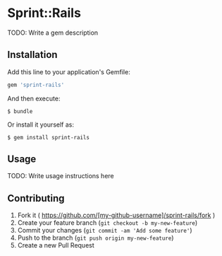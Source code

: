 # Sprint::Rails

TODO: Write a gem description

## Installation

Add this line to your application's Gemfile:

```ruby
gem 'sprint-rails'
```

And then execute:

    $ bundle

Or install it yourself as:

    $ gem install sprint-rails

## Usage

TODO: Write usage instructions here

## Contributing

1. Fork it ( https://github.com/[my-github-username]/sprint-rails/fork )
2. Create your feature branch (`git checkout -b my-new-feature`)
3. Commit your changes (`git commit -am 'Add some feature'`)
4. Push to the branch (`git push origin my-new-feature`)
5. Create a new Pull Request
